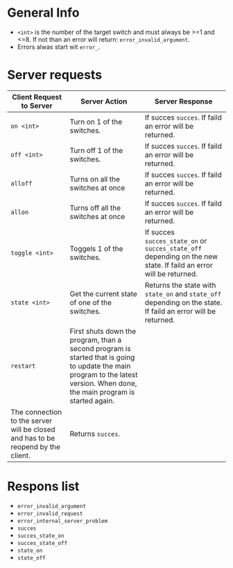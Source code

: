 General Info
=========

* ``<int>`` is the number of the target switch and must always be  >=1 and <=8. If not than an error will return: ``error_invalid_argument``.
* Errors alwas start wit ``error_``.

Server requests
======

| Client Request to Server| Server Action|Server Response|
| ------------- |-------------| -----|
| ``on <int>``| Turn on 1 of the switches.  | If succes ``succes``. If faild an error will be returned.  |
| ``off <int>``| Turn off 1 of the switches. |If succes ``succes``. If faild an error will be returned. |
| ``alloff``| Turns on all the switches at once |  If succes ``succes``. If faild an error will be returned. |
| ``allon`` | Turns off all the switches at once |  If succes ``succes``. If faild an error will be returned. |
| ``toggle <int>`` | Toggels 1 of the switches. | If succes ``succes_state_on`` or ``succes_state_off`` depending on the new state.  If faild an error will be returned. |
| ``state <int>``| Get the current state of one of the switches. | Returns the state with ``state_on`` and ``state_off`` depending on the state. If faild an error will be returned. |
| ``restart``| First shuts down the program, than a second program is started that is going to update the main program to the latest version. When done, the main program is started again.
The connection to the server will be closed and has to be reopend by the client.  | Returns ``succes``. |


Respons list
=========
* ``error_invalid_argument``
* ``error_invalid_request``
* ``error_internal_server_problem``
* ``succes``
* ``succes_state_on``
* ``succes_state_off``
* ``state_on``
* ``state_off``
